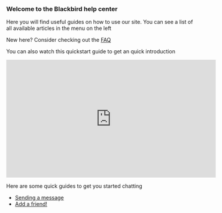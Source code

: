 ### Welcome to the Blackbird help center
Here you will find useful guides on how to use our site. You can see a list of all available articles in the menu on the left

New here? Consider checking out the [FAQ](/help/FAQ)

You can also watch this quickstart guide to get an quick introduction

<iframe width="560" height="315" src="https://www.youtube.com/embed/Uvh3iz6Ceb4?si=cevObDoT_KGahxQx" title="YouTube video player" frameborder="0" allow="accelerometer; autoplay; clipboard-write; encrypted-media; gyroscope; picture-in-picture; web-share" referrerpolicy="strict-origin-when-cross-origin" allowfullscreen></iframe>


Here are some quick guides to get you started chatting



- [Sending a message](/help/message)
- [Add a friend!](/help/add-friend)


